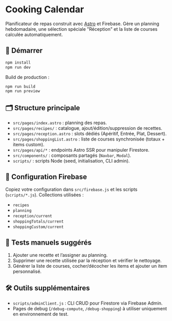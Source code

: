# Cooking Calendar

Planificateur de repas construit avec [Astro](https://astro.build/) et Firebase. Gère un planning hebdomadaire, une sélection spéciale "Réception" et la liste de courses calculée automatiquement.

## 🚀 Démarrer

```bash
npm install
npm run dev
```

Build de production :

```bash
npm run build
npm run preview
```

## 🗂️ Structure principale

- `src/pages/index.astro` : planning des repas.
- `src/pages/recipes/` : catalogue, ajout/édition/suppression de recettes.
- `src/pages/reception.astro` : slots dédiés (Apéritif, Entrée, Plat, Dessert).
- `src/pages/shoppingList.astro` : liste de courses synchronisée (totaux + items custom).
- `src/pages/api/*` : endpoints Astro SSR pour manipuler Firestore.
- `src/components/` : composants partagés (`Navbar`, `Modal`).
- `scripts/` : scripts Node (seed, initialisation, CLI admin).

## 🔧 Configuration Firebase

Copiez votre configuration dans `src/firebase.js` et les scripts (`scripts/*.js`). Collections utilisées :

- `recipes`
- `planning`
- `reception/current`
- `shoppingTotals/current`
- `shoppingCustom/current`

## 🧪 Tests manuels suggérés

1. Ajouter une recette et l’assigner au planning.
2. Supprimer une recette utilisée par la réception et vérifier le nettoyage.
3. Générer la liste de courses, cocher/décocher les items et ajouter un item personnalisé.

## 🛠️ Outils supplémentaires

- `scripts/adminClient.js` : CLI CRUD pour Firestore via Firebase Admin.
- Pages de debug (`/debug-compute`, `/debug-shopping`) à utiliser uniquement en environnement de test.


